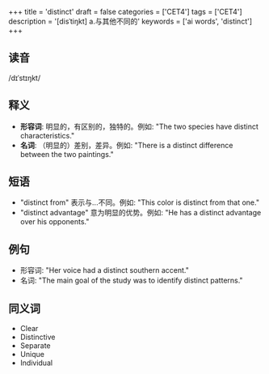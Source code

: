 +++
title = 'distinct'
draft = false
categories = ['CET4']
tags = ['CET4']
description = '[disˈtiŋkt] a.与其他不同的'
keywords = ['ai words', 'distinct']
+++

## 读音
/dɪˈstɪŋkt/

## 释义
- **形容词**: 明显的，有区别的，独特的。例如: "The two species have distinct characteristics."
- **名词**: （明显的）差别，差异。例如: "There is a distinct difference between the two paintings."

## 短语
- "distinct from" 表示与...不同。例如: "This color is distinct from that one."
- "distinct advantage" 意为明显的优势。例如: "He has a distinct advantage over his opponents."

## 例句
- 形容词: "Her voice had a distinct southern accent."
- 名词: "The main goal of the study was to identify distinct patterns."

## 同义词
- Clear
- Distinctive
- Separate
- Unique
- Individual
